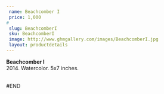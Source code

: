 ```yaml
---
 name: Beachcomber I
 price: 1,000
#
 slug: BeachcomberI
 sku: BeachcomberI
 image: http://www.ghmgallery.com/images/BeachcomberI.jpg
 layout: productdetails
---
```

<strong>Beachcomber I</strong><br />
 2014. Watercolor. 5x7 inches.<br />
 <br />
 
 
 
 
#END